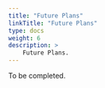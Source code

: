 ```yaml
---
title: "Future Plans"
linkTitle: "Future Plans"
type: docs
weight: 6
description: >
    Future Plans.
---
```


To be completed.
